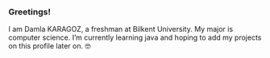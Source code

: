 ### Greetings!
I am Damla KARAGOZ, a freshman at Bilkent University. My major is computer science.
I’m currently learning java and hoping to add my projects on this profile later on. 🤓

<!--
**ph7oeuf/ph7oeuf** is a ✨ _special_ ✨ repository because its `README.md` (this file) appears on your GitHub profile.

Here are some ideas to get you started:

- 🔭 I’m currently working on ...
- 🌱 I’m currently learning ...
- 👯 I’m looking to collaborate on ...
- 🤔 I’m looking for help with ...
- 💬 Ask me about ...
- 📫 How to reach me: ...
- 😄 Pronouns: ...
- ⚡ Fun fact: ...
-->
